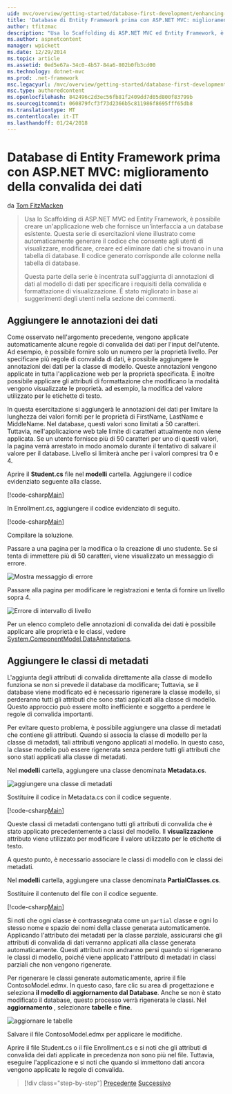 ```yaml
---
uid: mvc/overview/getting-started/database-first-development/enhancing-data-validation
title: 'Database di Entity Framework prima con ASP.NET MVC: miglioramento della convalida dei dati | Documenti Microsoft'
author: tfitzmac
description: "Usa lo Scaffolding di ASP.NET MVC ed Entity Framework, è possibile creare un'applicazione web che fornisce un'interfaccia a un database esistente. Questa esercitazione seri..."
ms.author: aspnetcontent
manager: wpickett
ms.date: 12/29/2014
ms.topic: article
ms.assetid: 0ed5e67a-34c0-4b57-84a6-802b0fb3cd00
ms.technology: dotnet-mvc
ms.prod: .net-framework
msc.legacyurl: /mvc/overview/getting-started/database-first-development/enhancing-data-validation
msc.type: authoredcontent
ms.openlocfilehash: 842496c2d3ec56fb81f2409dd7d05d800f83799b
ms.sourcegitcommit: 060879fcf3f73d2366b5c811986f8695fff65db8
ms.translationtype: MT
ms.contentlocale: it-IT
ms.lasthandoff: 01/24/2018
---
```

<a name="ef-database-first-with-aspnet-mvc-enhancing-data-validation"></a>Database di Entity Framework prima con ASP.NET MVC: miglioramento della convalida dei dati
====================
da [Tom FitzMacken](https://github.com/tfitzmac)

> Usa lo Scaffolding di ASP.NET MVC ed Entity Framework, è possibile creare un'applicazione web che fornisce un'interfaccia a un database esistente. Questa serie di esercitazioni viene illustrato come automaticamente generare il codice che consente agli utenti di visualizzare, modificare, creare ed eliminare dati che si trovano in una tabella di database. Il codice generato corrisponde alle colonne nella tabella di database.
> 
> Questa parte della serie è incentrata sull'aggiunta di annotazioni di dati al modello di dati per specificare i requisiti della convalida e formattazione di visualizzazione. È stato migliorato in base ai suggerimenti degli utenti nella sezione dei commenti.


## <a name="add-data-annotations"></a>Aggiungere le annotazioni dei dati

Come osservato nell'argomento precedente, vengono applicate automaticamente alcune regole di convalida dei dati per l'input dell'utente. Ad esempio, è possibile fornire solo un numero per la proprietà livello. Per specificare più regole di convalida di dati, è possibile aggiungere le annotazioni dei dati per la classe di modello. Queste annotazioni vengono applicate in tutta l'applicazione web per la proprietà specificata. È inoltre possibile applicare gli attributi di formattazione che modificano la modalità vengono visualizzate le proprietà. ad esempio, la modifica del valore utilizzato per le etichette di testo.

In questa esercitazione si aggiungerà le annotazioni dei dati per limitare la lunghezza dei valori forniti per le proprietà di FirstName, LastName e MiddleName. Nel database, questi valori sono limitati a 50 caratteri. Tuttavia, nell'applicazione web tale limite di caratteri attualmente non viene applicata. Se un utente fornisce più di 50 caratteri per uno di questi valori, la pagina verrà arrestato in modo anomalo durante il tentativo di salvare il valore per il database. Livello si limiterà anche per i valori compresi tra 0 e 4.

Aprire il **Student.cs** file nel **modelli** cartella. Aggiungere il codice evidenziato seguente alla classe.

[!code-csharp[Main](enhancing-data-validation/samples/sample1.cs?highlight=5,15,17,20)]

In Enrollment.cs, aggiungere il codice evidenziato di seguito.

[!code-csharp[Main](enhancing-data-validation/samples/sample2.cs?highlight=5,10)]

Compilare la soluzione.

Passare a una pagina per la modifica o la creazione di uno studente. Se si tenta di immettere più di 50 caratteri, viene visualizzato un messaggio di errore.

![Mostra messaggio di errore](enhancing-data-validation/_static/image1.png)

Passare alla pagina per modificare le registrazioni e tenta di fornire un livello sopra 4.

![Errore di intervallo di livello](enhancing-data-validation/_static/image2.png)

Per un elenco completo delle annotazioni di convalida dei dati è possibile applicare alle proprietà e le classi, vedere [System.ComponentModel.DataAnnotations](https://msdn.microsoft.com/library/system.componentmodel.dataannotations.aspx).

## <a name="add-metadata-classes"></a>Aggiungere le classi di metadati

L'aggiunta degli attributi di convalida direttamente alla classe di modello funziona se non si prevede il database da modificare; Tuttavia, se il database viene modificato ed è necessario rigenerare la classe modello, si perderanno tutti gli attributi che sono stati applicati alla classe di modello. Questo approccio può essere molto inefficiente e soggetto a perdere le regole di convalida importanti.

Per evitare questo problema, è possibile aggiungere una classe di metadati che contiene gli attributi. Quando si associa la classe di modello per la classe di metadati, tali attributi vengono applicati al modello. In questo caso, la classe modello può essere rigenerata senza perdere tutti gli attributi che sono stati applicati alla classe di metadati.

Nel **modelli** cartella, aggiungere una classe denominata **Metadata.cs**.

![aggiungere una classe di metadati](enhancing-data-validation/_static/image3.png)

Sostituire il codice in Metadata.cs con il codice seguente.

[!code-csharp[Main](enhancing-data-validation/samples/sample3.cs)]

Queste classi di metadati contengano tutti gli attributi di convalida che è stato applicato precedentemente a classi del modello. Il **visualizzazione** attributo viene utilizzato per modificare il valore utilizzato per le etichette di testo.

A questo punto, è necessario associare le classi di modello con le classi dei metadati.

Nel **modelli** cartella, aggiungere una classe denominata **PartialClasses.cs**.

Sostituire il contenuto del file con il codice seguente.

[!code-csharp[Main](enhancing-data-validation/samples/sample4.cs)]

Si noti che ogni classe è contrassegnata come un `partial` classe e ogni lo stesso nome e spazio dei nomi della classe generata automaticamente. Applicando l'attributo dei metadati per la classe parziale, assicurarsi che gli attributi di convalida di dati verranno applicati alla classe generata automaticamente. Questi attributi non andranno persi quando si rigenerano le classi di modello, poiché viene applicato l'attributo di metadati in classi parziali che non vengono rigenerate.

Per rigenerare le classi generate automaticamente, aprire il file ContosoModel.edmx. In questo caso, fare clic su area di progettazione e seleziona **il modello di aggiornamento dal Database**. Anche se non è stato modificato il database, questo processo verrà rigenerata le classi. Nel **aggiornamento** , selezionare **tabelle** e **fine**.

![aggiornare le tabelle](enhancing-data-validation/_static/image4.png)

Salvare il file ContosoModel.edmx per applicare le modifiche.

Aprire il file Student.cs o il file Enrollment.cs e si noti che gli attributi di convalida dei dati applicate in precedenza non sono più nel file. Tuttavia, eseguire l'applicazione e si noti che quando si immettono dati ancora vengono applicate le regole di convalida.

>[!div class="step-by-step"]
[Precedente](customizing-a-view.md)
[Successivo](publish-to-azure.md)
